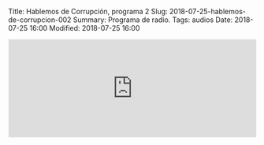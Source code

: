 Title: Hablemos de Corrupción, programa 2
Slug: 2018-07-25-hablemos-de-corrupcion-002
Summary: Programa de radio.
Tags: audios
Date: 2018-07-25 16:00
Modified: 2018-07-25 16:00


<iframe id='audio_34099306' frameborder='0' allowfullscreen='' scrolling='no' height='200' style='border:1px solid #EEE; box-sizing:border-box; width:100%;' src="https://mx.ivoox.com/es/player_ej_34099306_4_1.html?c1=ff6600"></iframe>
